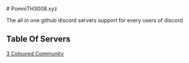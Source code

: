 #​ PomniTH3008.xyz

The​ all in one github discord servers support for every users of discord

## Table​ Of​ Servers
[3 Coloured​ Community​](nil) 
